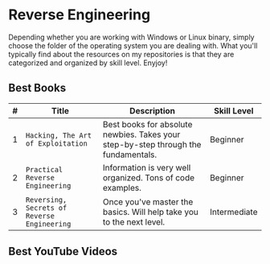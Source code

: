 # Reverse Engineering
Depending whether you are working with Windows or Linux binary, simply choose the folder of the operating system you are dealing with.  What you'll typically find about the resources on my repositories is that they are categorized and organized by skill level.  Enyjoy!


## Best Books
| # | Title | Description | Skill Level |
| --- | --- | --- | --- |
| 1 | `Hacking, The Art of Exploitation` | Best books for absolute newbies. Takes your step-by-step through the fundamentals.| Beginner |
| 2 | `Practical Reverse Engineering` | Information is very well organized. Tons of code examples. | Beginner |
| 3 | `Reversing, Secrets of Reverse Engineering` | Once you've master the basics.  Will help take you to the next level. | Intermediate |



## Best YouTube Videos
